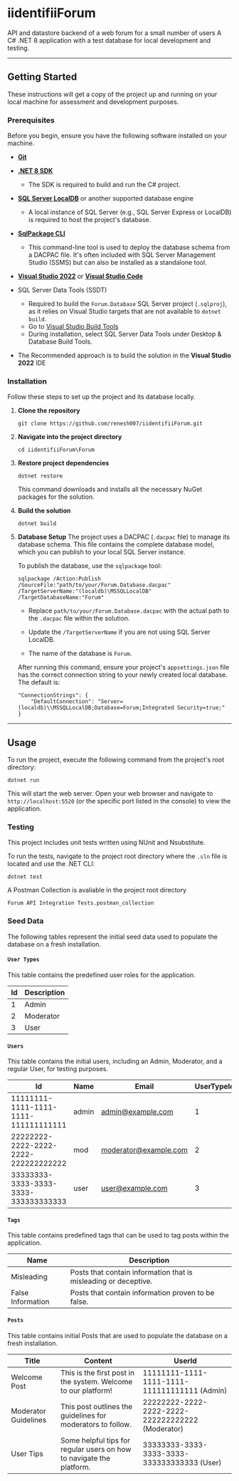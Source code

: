 # iidentifiiForum
API and datastore backend of a web forum for a small number of users
A C# .NET 8 application with a test database for local development and testing.

---

## Getting Started

These instructions will get a copy of the project up and running on your local machine for assessment and development purposes.

### Prerequisites

Before you begin, ensure you have the following software installed on your machine.
* [**Git**](https://git-scm.com/downloads)

* [**.NET 8 SDK**](https://dotnet.microsoft.com/download/dotnet/8.0)

  * The SDK is required to build and run the C# project.

* [**SQL Server LocalDB**](https://learn.microsoft.com/en-us/sql/database-engine/configure-windows/sql-server-express-localdb) or another supported database engine

  * A local instance of SQL Server (e.g., SQL Server Express or LocalDB) is required to host the project's database.

* [**SqlPackage CLI**](https://learn.microsoft.com/en-us/sql/tools/sqlpackage/sqlpackage-download?view=sql-server-ver16)

  * This command-line tool is used to deploy the database schema from a DACPAC file. It's often included with SQL Server Management Studio (SSMS) but can also be installed as a standalone tool.

* [**Visual Studio 2022**](https://visualstudio.microsoft.com/) or [**Visual Studio Code**](https://code.visualstudio.com/)
* SQL Server Data Tools (SSDT)
  * Required to build the `Forum.Database` SQL Server project (`.sqlproj`), as it relies on Visual Studio targets that are not available to `dotnet build`.
  * Go to [Visual Studio Build Tools](https://visualstudio.microsoft.com/visual-cpp-build-tools/)
  * During installation, select SQL Server Data Tools under Desktop & Database Build Tools.

* The Recommended approach is to build the solution in the **Visual Studio 2022** IDE  

### Installation

Follow these steps to set up the project and its database locally.

1.  **Clone the repository**

    ```
    git clone https://github.com/renesh007/iidentifiiForum.git
    ```

2.  **Navigate into the project directory**

    ```
    cd iidentifiiForum\Forum
    ```

3.  **Restore project dependencies**

    ```
    dotnet restore
    ```

    This command downloads and installs all the necessary NuGet packages for the solution.

4. **Build the solution**
    ```
    dotnet build
    ```

5.  **Database Setup**
    The project uses a DACPAC (`.dacpac` file) to manage its database schema. This file contains the complete database model, which you can publish to your local SQL Server instance.

    To publish the database, use the `sqlpackage` tool:

    ```
    sqlpackage /Action:Publish /SourceFile:"path/to/your/Forum.Database.dacpac" /TargetServerName:"(localdb)\MSSQLLocalDB" /TargetDatabaseName:"Forum"
    ```

    * Replace `path/to/your/Forum.Database.dacpac` with the actual path to the `.dacpac` file within the solution.

    * Update the `/TargetServerName` if you are not using SQL Server LocalDB.

    * The name of the database is `Forum`.

    After running this command, ensure your project's `appsettings.json` file has the correct connection string to your newly created local database.
    The default is: 
    ```
    "ConnectionStrings": {
        "DefaultConnection": "Server=(localdb)\\MSSQLLocalDB;Database=Forum;Integrated Security=true;"
    }
    ```

---

## Usage

To run the project, execute the following command from the project's root directory:
```
dotnet run
```
This will start the web server. Open your web browser and navigate to `http://localhost:5520` (or the specific port listed in the console) to view the application.

### Testing

This project includes unit tests written using NUnit and Nsubstitute.

To run the tests, navigate to the project root directory where the `.sln` file is located and use the .NET CLI:
```
dotnet test

```

A Postman Collection is avaliable in the project root directory
```
Forum API Integration Tests.postman_collection
```

### Seed Data

The following tables represent the initial seed data used to populate the database on a fresh installation.

#### `User Types`

This table contains the predefined user roles for the application.

| Id | Description | 
 | ----- | ----- | 
| 1 | Admin | 
| 2 | Moderator | 
| 3 | User | 

#### `Users`

This table contains the initial users, including an Admin, Moderator, and a regular User, for testing purposes.

| Id | Name | Email | UserTypeId | Password |
 | ----- | ----- | ----- | ----- | ----- |
| 11111111-1111-1111-1111-111111111111 | admin | admin@example.com | 1 | admin123 |
| 22222222-2222-2222-2222-222222222222 | mod | moderator@example.com | 2 | mod123 |
| 33333333-3333-3333-3333-333333333333 | user | user@example.com | 3 | user123 |

#### `Tags`

This table contains predefined tags that can be used to tag posts within the application.

| Name | Description | 
 | ----- | ----- | 
| Misleading | Posts that contain information that is misleading or deceptive. | 
| False Information | Posts that contain information proven to be false. | 

#### `Posts`

This table contains initial Posts that are used to populate the database on a fresh installation.

| Title | Content | UserId |
| ----- | ------- | ------ | 
| Welcome Post | This is the first post in the system. Welcome to our platform! | 11111111-1111-1111-1111-111111111111 (Admin) |
| Moderator Guidelines | This post outlines the guidelines for moderators to follow. | 22222222-2222-2222-2222-222222222222 (Moderator) |
| User Tips | Some helpful tips for regular users on how to navigate the platform. | 33333333-3333-3333-3333-333333333333 (User) |






